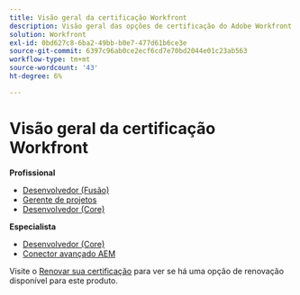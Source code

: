 ```yaml
---
title: Visão geral da certificação Workfront
description: Visão geral das opções de certificação do Adobe Workfront
solution: Workfront
exl-id: 0bd627c8-6ba2-49bb-b0e7-477d61b6ce3e
source-git-commit: 6397c96ab0ce2ecf6cd7e70bd2044e01c23ab563
workflow-type: tm+mt
source-wordcount: '43'
ht-degree: 6%

---
```


# Visão geral da certificação Workfront

**Profissional**

* [Desenvolvedor (Fusão)](/help/certifications/aw/aw-fusion-p-developer.md) <!--AD0-E902-->
* [Gerente de projetos](/help/certifications/aw/aw-p-project-manager.md) <!--AD0-E903-->
* [Desenvolvedor (Core)](/help/certifications/aw/aw-core-p-developer.md) <!--AD0-E905-->

**Especialista**

* [Desenvolvedor (Core)](/help/certifications/aw/aw-core-e-developer.md) <!--AD0-E904-->
* [Conector avançado AEM](/help/certifications/aw/aw-aem-e-connector.md) <!--AD0-E906-->

Visite o [Renovar sua certificação](/help/certifications/renew.md) para ver se há uma opção de renovação disponível para este produto.
